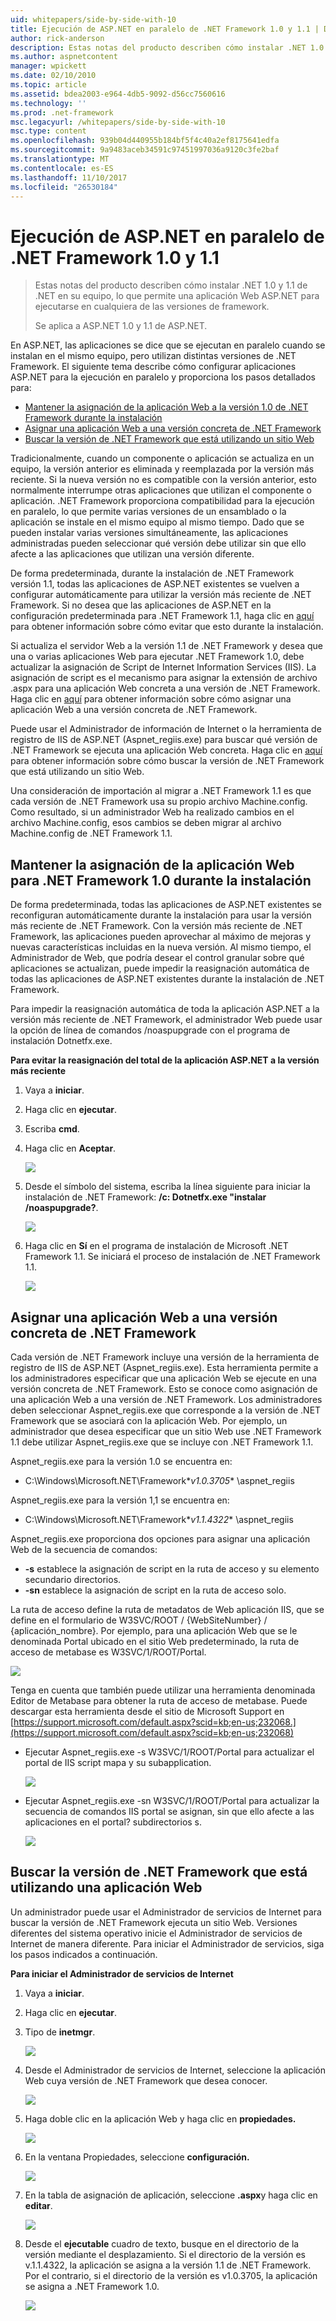 ```yaml
---
uid: whitepapers/side-by-side-with-10
title: Ejecución de ASP.NET en paralelo de .NET Framework 1.0 y 1.1 | Documentos de Microsoft
author: rick-anderson
description: Estas notas del producto describen cómo instalar .NET 1.0 y 1.1 de .NET en su equipo, lo que permite una aplicación Web ASP.NET para ejecutarse en cualquiera de las versiones de los fotogramas...
ms.author: aspnetcontent
manager: wpickett
ms.date: 02/10/2010
ms.topic: article
ms.assetid: bdea2003-e964-4db5-9092-d56cc7560616
ms.technology: ''
ms.prod: .net-framework
msc.legacyurl: /whitepapers/side-by-side-with-10
msc.type: content
ms.openlocfilehash: 939b04d440955b184bf5f4c40a2ef8175641edfa
ms.sourcegitcommit: 9a9483aceb34591c97451997036a9120c3fe2baf
ms.translationtype: MT
ms.contentlocale: es-ES
ms.lasthandoff: 11/10/2017
ms.locfileid: "26530184"
---
```

<a name="aspnet-side-by-side-execution-of-net-framework-10-and-11"></a>Ejecución de ASP.NET en paralelo de .NET Framework 1.0 y 1.1
====================
> Estas notas del producto describen cómo instalar .NET 1.0 y 1.1 de .NET en su equipo, lo que permite una aplicación Web ASP.NET para ejecutarse en cualquiera de las versiones de framework.
> 
> Se aplica a ASP.NET 1.0 y 1.1 de ASP.NET.


En ASP.NET, las aplicaciones se dice que se ejecutan en paralelo cuando se instalan en el mismo equipo, pero utilizan distintas versiones de .NET Framework. El siguiente tema describe cómo configurar aplicaciones ASP.NET para la ejecución en paralelo y proporciona los pasos detallados para:

- [Mantener la asignación de la aplicación Web a la versión 1.0 de .NET Framework durante la instalación](#1)
- [Asignar una aplicación Web a una versión concreta de .NET Framework](#2)
- [Buscar la versión de .NET Framework que está utilizando un sitio Web](#3)

Tradicionalmente, cuando un componente o aplicación se actualiza en un equipo, la versión anterior es eliminada y reemplazada por la versión más reciente. Si la nueva versión no es compatible con la versión anterior, esto normalmente interrumpe otras aplicaciones que utilizan el componente o aplicación. .NET Framework proporciona compatibilidad para la ejecución en paralelo, lo que permite varias versiones de un ensamblado o la aplicación se instale en el mismo equipo al mismo tiempo. Dado que se pueden instalar varias versiones simultáneamente, las aplicaciones administradas pueden seleccionar qué versión debe utilizar sin que ello afecte a las aplicaciones que utilizan una versión diferente.

De forma predeterminada, durante la instalación de .NET Framework versión 1.1, todas las aplicaciones de ASP.NET existentes se vuelven a configurar automáticamente para utilizar la versión más reciente de .NET Framework. Si no desea que las aplicaciones de ASP.NET en la configuración predeterminada para .NET Framework 1.1, haga clic en [aquí](#1) para obtener información sobre cómo evitar que esto durante la instalación.

Si actualiza el servidor Web a la versión 1.1 de .NET Framework y desea que una o varias aplicaciones Web para ejecutar .NET Framework 1.0, debe actualizar la asignación de Script de Internet Information Services (IIS). La asignación de script es el mecanismo para asignar la extensión de archivo .aspx para una aplicación Web concreta a una versión de .NET Framework. Haga clic en [aquí](#2) para obtener información sobre cómo asignar una aplicación Web a una versión concreta de .NET Framework.

Puede usar el Administrador de información de Internet o la herramienta de registro de IIS de ASP.NET (Aspnet\_regiis.exe) para buscar qué versión de .NET Framework se ejecuta una aplicación Web concreta. Haga clic en [aquí](#3) para obtener información sobre cómo buscar la versión de .NET Framework que está utilizando un sitio Web.

Una consideración de importación al migrar a .NET Framework 1.1 es que cada versión de .NET Framework usa su propio archivo Machine.config. Como resultado, si un administrador Web ha realizado cambios en el archivo Machine.config, esos cambios se deben migrar al archivo Machine.config de .NET Framework 1.1.

<a id="1"></a>

## <a name="maintaining-your-web-applications-mapping-to-net-framework-10-during-installation"></a>Mantener la asignación de la aplicación Web para .NET Framework 1.0 durante la instalación

De forma predeterminada, todas las aplicaciones de ASP.NET existentes se reconfiguran automáticamente durante la instalación para usar la versión más reciente de .NET Framework. Con la versión más reciente de .NET Framework, las aplicaciones pueden aprovechar al máximo de mejoras y nuevas características incluidas en la nueva versión. Al mismo tiempo, el Administrador de Web, que podría desear el control granular sobre qué aplicaciones se actualizan, puede impedir la reasignación automática de todas las aplicaciones de ASP.NET existentes durante la instalación de .NET Framework.

Para impedir la reasignación automática de toda la aplicación ASP.NET a la versión más reciente de .NET Framework, el administrador Web puede usar la opción de línea de comandos /noaspupgrade con el programa de instalación Dotnetfx.exe.

**Para evitar la reasignación del total de la aplicación ASP.NET a la versión más reciente**

1. Vaya a **iniciar**.
2. Haga clic en **ejecutar**.
3. Escriba **cmd**.
4. Haga clic en **Aceptar**.  
  
    ![](side-by-side-with-10/_static/image1.gif)
5. Desde el símbolo del sistema, escriba la línea siguiente para iniciar la instalación de .NET Framework: **/c: Dotnetfx.exe "instalar /noaspupgrade?**.  
  
    ![](side-by-side-with-10/_static/image2.gif)
6. Haga clic en **Sí** en el programa de instalación de Microsoft .NET Framework 1.1. Se iniciará el proceso de instalación de .NET Framework 1.1.  
  
    ![](side-by-side-with-10/_static/image3.gif)

<a id="2"></a>

## <a name="map-a-web-application-to-a-specific-version-of-the-net-framework"></a>Asignar una aplicación Web a una versión concreta de .NET Framework

Cada versión de .NET Framework incluye una versión de la herramienta de registro de IIS de ASP.NET (Aspnet\_regiis.exe). Esta herramienta permite a los administradores especificar que una aplicación Web se ejecute en una versión concreta de .NET Framework. Esto se conoce como asignación de una aplicación Web a una versión de .NET Framework. Los administradores deben seleccionar Aspnet\_regiis.exe que corresponde a la versión de .NET Framework que se asociará con la aplicación Web. Por ejemplo, un administrador que desea especificar que un sitio Web use .NET Framework 1.1 debe utilizar Aspnet\_regiis.exe que se incluye con .NET Framework 1.1.

Aspnet\_regiis.exe para la versión 1.0 se encuentra en:

- C:\Windows\Microsoft.NET\Framework\**v1.0.3705** \aspnet\_regiis

Aspnet\_regiis.exe para la versión 1,1 se encuentra en:

- C:\Windows\Microsoft.NET\Framework\**v1.1.4322** \aspnet\_regiis

Aspnet\_regiis.exe proporciona dos opciones para asignar una aplicación Web de la secuencia de comandos:

- **-s** establece la asignación de script en la ruta de acceso y su elemento secundario directorios.
- **-sn** establece la asignación de script en la ruta de acceso solo.

La ruta de acceso define la ruta de metadatos de Web aplicación IIS, que se define en el formulario de W3SVC/ROOT / {WebSiteNumber} / {aplicación\_nombre}. Por ejemplo, para una aplicación Web que se le denominada Portal ubicado en el sitio Web predeterminado, la ruta de acceso de metabase es W3SVC/1/ROOT/Portal.

![](side-by-side-with-10/_static/image4.gif)

Tenga en cuenta que también puede utilizar una herramienta denominada Editor de Metabase para obtener la ruta de acceso de metabase. Puede descargar esta herramienta desde el sitio de Microsoft Support en [https://support.microsoft.com/default.aspx?scid=kb;en-us;232068.](https://support.microsoft.com/default.aspx?scid=kb;en-us;232068)

- Ejecutar Aspnet\_regiis.exe -s W3SVC/1/ROOT/Portal para actualizar el portal de IIS script mapa y su subapplication.  
  
    ![](side-by-side-with-10/_static/image5.gif)

- Ejecutar Aspnet\_regiis.exe -sn W3SVC/1/ROOT/Portal para actualizar la secuencia de comandos IIS portal se asignan, sin que ello afecte a las aplicaciones en el portal? subdirectorios s.  
  
    ![](side-by-side-with-10/_static/image6.gif)

<a id="3"></a>

## <a name="find-the-net-framework-version-that-a-web-application-is-using"></a>Buscar la versión de .NET Framework que está utilizando una aplicación Web

Un administrador puede usar el Administrador de servicios de Internet para buscar la versión de .NET Framework ejecuta un sitio Web. Versiones diferentes del sistema operativo inicie el Administrador de servicios de Internet de manera diferente. Para iniciar el Administrador de servicios, siga los pasos indicados a continuación.

**Para iniciar el Administrador de servicios de Internet**

1. Vaya a **iniciar**.
2. Haga clic en **ejecutar**.
3. Tipo de **inetmgr**.  
  
    ![](side-by-side-with-10/_static/image7.gif)
4. Desde el Administrador de servicios de Internet, seleccione la aplicación Web cuya versión de .NET Framework que desea conocer.  
  
    ![](side-by-side-with-10/_static/image8.gif)
5. Haga doble clic en la aplicación Web y haga clic en **propiedades.**  
  
    ![](side-by-side-with-10/_static/image9.gif)
6. En la ventana Propiedades, seleccione **configuración.**  
  
    ![](side-by-side-with-10/_static/image10.gif)
7. En la tabla de asignación de aplicación, seleccione **.aspx**y haga clic en **editar**.  
  
    ![](side-by-side-with-10/_static/image11.gif)
8. Desde el **ejecutable** cuadro de texto, busque en el directorio de la versión mediante el desplazamiento. Si el directorio de la versión es v.1.1.4322, la aplicación se asigna a la versión 1.1 de .NET Framework. Por el contrario, si el directorio de la versión es v1.0.3705, la aplicación se asigna a .NET Framework 1.0.  
  
    ![](side-by-side-with-10/_static/image12.gif)
